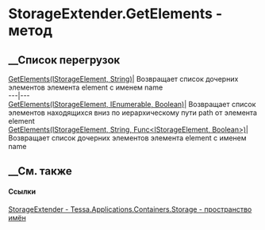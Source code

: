 # StorageExtender.GetElements - метод
##  __Список перегрузок
[GetElements(IStorageElement,
String)](M_Tessa_Applications_Containers_Storage_StorageExtender_GetElements_1.htm)|
Возвращает список дочерних элементов элемента element с именем name  
---|---  
[GetElements(IStorageElement, IEnumerable<String>,
Boolean)](M_Tessa_Applications_Containers_Storage_StorageExtender_GetElements.htm)|
Возвращает список элементов находящихся вниз по иерархическому пути path от
элемента element  
[GetElements(IStorageElement, String, Func<IStorageElement,
Boolean>)](M_Tessa_Applications_Containers_Storage_StorageExtender_GetElements_2.htm)|
Возвращает список дочерних элементов элемента element с именем name  
##  __См. также
#### Ссылки
[StorageExtender -
](T_Tessa_Applications_Containers_Storage_StorageExtender.htm)
[Tessa.Applications.Containers.Storage - пространство
имён](N_Tessa_Applications_Containers_Storage.htm)
